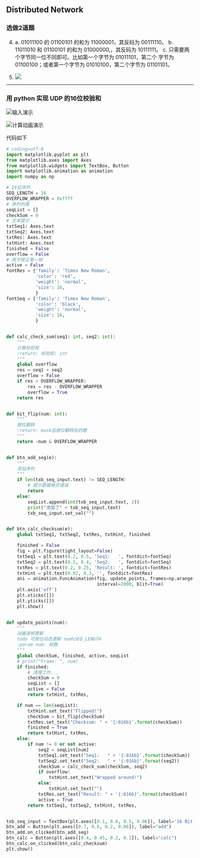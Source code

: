 ## Distributed Network

### 选做2道题

4.   a. 01011100 的 01100101 的和为 11000001，其反码为 00111110。 
     b. 11011010 和 01100101 的和为 01000000,，其反码为 10111111。 
     c.  只需要两个字节同一位不同即可。比如第一个字节为 01011101，第二个
   字节为 01100100；或者第一个字节为 01010100，第二个字节为 01101101。 

8. ![](https://cchw-1257198376.cos.ap-chengdu.myqcloud.com/test/QQ%E6%88%AA%E5%9B%BE20200329181748.png)

----------

### 用 python 实现 UDP 的16位校验和

![输入演示](https://cchw-1257198376.cos.ap-chengdu.myqcloud.com/test/Video_2020-04-01_102446.gif)

![计算动画演示](https://cchw-1257198376.cos.ap-chengdu.myqcloud.com/test/Video_2020-04-01_102446_1.gif)

代码如下

```python
# coding=utf-8
import matplotlib.pyplot as plt
from matplotlib.axes import Axes
from matplotlib.widgets import TextBox, Button
import matplotlib.animation as animation
import numpy as np

# 16位序列
SEQ_LENGTH = 16
OVERFLOW_WRAPPER = 0xffff
# 序列列表
seqList = []
checkSum = 0
# 文本提示
txtSeq1: Axes.text
txtSeq2: Axes.text
txtRes: Axes.text
txtHint: Axes.text
finished = False
overflow = False
# 用于修正第一帧
active = False
fontRes = {'family': 'Times New Roman',
           'color': 'red',
           'weight': 'normal',
           'size': 16,
           }
fontSeq = {'family': 'Times New Roman',
           'color': 'black',
           'weight': 'normal',
           'size': 16,
           }


def calc_check_sum(seq1: int, seq2: int):
    """
    计算校验和
    :return: 校验和: int
    """
    global overflow
    res = seq1 + seq2
    overflow = False
    if res > OVERFLOW_WRAPPER:
        res = res - OVERFLOW_WRAPPER
        overflow = True
    return res


def bit_flip(num: int):
    """
    按位翻转
    :return: mask后按位翻转后的数
    """
    return ~num & OVERFLOW_WRAPPER


def btn_add_seg(e):
    """
    添加序列
    """
    if len(txb_seq_input.text) != SEQ_LENGTH:
        # 提示数据格式错误
        return
    else:
        seqList.append(int(txb_seq_input.text, 2))
        print("添加了" + txb_seq_input.text)
        txb_seq_input.set_val("")


def btn_calc_checksum(e):
    global txtSeq1, txtSeq2, txtRes, txtHint, finished

    finished = False
    fig = plt.figure(tight_layout=False)
    txtSeq1 = plt.text(0.2, 0.5, 'Seq1:   ', fontdict=fontSeq)
    txtSeq2 = plt.text(0.2, 0.4, 'Seq2:   ', fontdict=fontSeq)
    txtRes = plt.text(0.2, 0.25, 'Result: ', fontdict=fontRes)
    txtHint = plt.text(0.02, 0.3, '', fontdict=fontRes)
    ani = animation.FuncAnimation(fig, update_points, frames=np.arange(0, len(seqList) + 1),
                                  interval=2000, blit=True)
    plt.axis('off')
    plt.xticks([])
    plt.yticks([])
    plt.show()


def update_points(num):
    """
    动画逐帧更新
    todo 可按位动态更新 num%SEQ_LENGTH
    :param num: 帧数
    """
    global checkSum, finished, active, seqList
    # print("Frame: ", num)
    if finished:
        # 清理工作...
        checkSum = 0
        seqList = []
        active = False
        return txtHint, txtRes,

    if num == len(seqList):
        txtHint.set_text("Flipped!")
        checkSum = bit_flip(checkSum)
        txtRes.set_text("Checksum: " + '{:016b}'.format(checkSum))
        finished = True
        return txtHint, txtRes,
    else:
        if num != 0 or not active:
            seq2 = seqList[num]
            txtSeq1.set_text("Seq1:   " + '{:016b}'.format(checkSum))
            txtSeq2.set_text("Seq2:   " + '{:016b}'.format(seq2))
            checkSum = calc_check_sum(checkSum, seq2)
            if overflow:
                txtHint.set_text("Wrapped around!")
            else:
                txtHint.set_text("")
            txtRes.set_text("Result: " + '{:016b}'.format(checkSum))
            active = True
        return txtSeq1, txtSeq2, txtHint, txtRes,


txb_seq_input = TextBox(plt.axes([0.1, 0.6, 0.5, 0.06]), label='16 Bit')
btn_add = Button(plt.axes([0.7, 0.6, 0.2, 0.06]), label="add")
btn_add.on_clicked(btn_add_seg)
btn_calc = Button(plt.axes([0.4, 0.45, 0.2, 0.1]), label="calc")
btn_calc.on_clicked(btn_calc_checksum)
plt.show()

```

